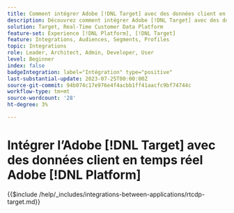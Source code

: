 ```yaml
---
title: Comment intégrer Adobe [!DNL Target] avec des données client en temps réel Adobe [!DNL Platform]?
description: Découvrez comment intégrer Adobe [!DNL Target] avec des données client en temps réel Adobe [!DNL Platform].
solution: Target, Real-Time Customer Data Platform
feature-set: Experience [!DNL Platform], [!DNL Target]
feature: Integrations, Audiences, Segments, Profiles
topic: Integrations
role: Leader, Architect, Admin, Developer, User
level: Beginner
index: false
badgeIntegration: label="Intégration" type="positive"
last-substantial-update: 2023-07-25T00:00:00Z
source-git-commit: 94b074c17e976e4f4acbb1ff41aacfc9bf74744c
workflow-type: tm+mt
source-wordcount: '28'
ht-degree: 3%

---
```



# Intégrer l’Adobe [!DNL Target] avec des données client en temps réel Adobe [!DNL Platform]

{{$include /help/_includes/integrations-between-applications/rtcdp-target.md}}
